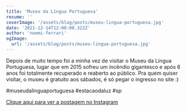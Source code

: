 ```yaml
---
title: 'Museu da Língua Portuguesa'
resume: ''
coverImage: '/assets/blog/posts/museu-lingua-portuguesa.jpg'
date: '2021-12-14T12:00:00.322Z'
author: 'noemi-ferrari'
ogImage:
  url: '/assets/blog/posts/museu-lingua-portuguesa.jpg'
---
```


Depois de muito tempo foi a minha vez de visitar o Museu da Língua Portuguesa, lugar que em 2015 sofreu um incêndio gigantesco e após 6 anos foi totalmente recuperado e reaberto ao público.
Pra quem quiser visitar, o museu é gratuito aos sábados, é só pegar o ingresso no site :)

#museudalinguaportuguesa #estacaodaluz #sp

[Clique aqui para ver a postagem no Instagram](https://www.instagram.com/p/CXeqpZcLx8B/)
